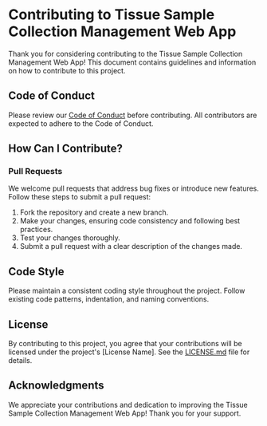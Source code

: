 # Contributing to Tissue Sample Collection Management Web App

Thank you for considering contributing to the Tissue Sample Collection Management Web App! This document contains guidelines and information on how to contribute to this project.

## Code of Conduct

Please review our [Code of Conduct](link-to-code-of-conduct) before contributing. All contributors are expected to adhere to the Code of Conduct.

## How Can I Contribute?

### Pull Requests

We welcome pull requests that address bug fixes or introduce new features. Follow these steps to submit a pull request:

1. Fork the repository and create a new branch.
2. Make your changes, ensuring code consistency and following best practices.
3. Test your changes thoroughly.
4. Submit a pull request with a clear description of the changes made.

## Code Style

Please maintain a consistent coding style throughout the project. Follow existing code patterns, indentation, and naming conventions.

## License

By contributing to this project, you agree that your contributions will be licensed under the project's [License Name]. See the [LICENSE.md](link-to-license-file) file for details.

## Acknowledgments

We appreciate your contributions and dedication to improving the Tissue Sample Collection Management Web App! Thank you for your support.
